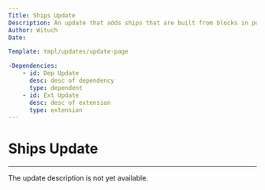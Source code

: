 ```yaml
---
Title: Ships Update
Description: An update that adds ships that are built from blocks in ports to the game - based on the Ships by Cuchaz mod
Author: Wituch
Date:

Template: tmpl/updates/update-page

-Dependencies:
    - id: Dep Update
      desc: desc of dependency
      type: dependent
    - id: Ext Update
      desc: desc of extension
      type: extension
---
```


# Ships Update
-----

The update description is not yet available.
